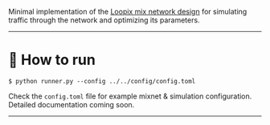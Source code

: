 Minimal implementation of the [Loopix mix network design](https://www.usenix.org/conference/usenixsecurity17/technical-sessions/presentation/piotrowska) for simulating traffic through the network and optimizing its parameters.

---

# 📧 How to run

```
$ python runner.py --config ../../config/config.toml
```

Check the `config.toml` file for example mixnet & simulation configuration. Detailed documentation
coming soon.

---
